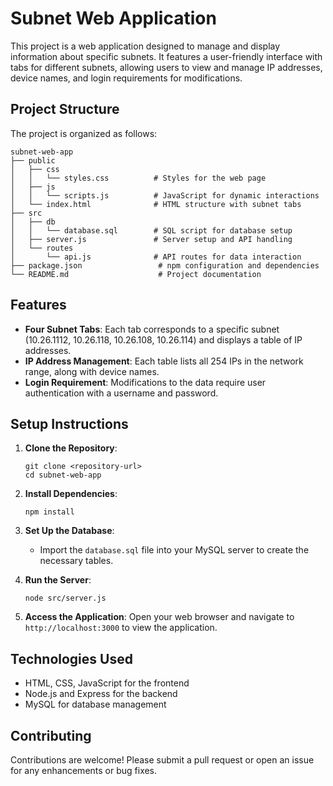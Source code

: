 # Subnet Web Application

This project is a web application designed to manage and display information about specific subnets. It features a user-friendly interface with tabs for different subnets, allowing users to view and manage IP addresses, device names, and login requirements for modifications.

## Project Structure

The project is organized as follows:

```
subnet-web-app
├── public
│   ├── css
│   │   └── styles.css          # Styles for the web page
│   ├── js
│   │   └── scripts.js          # JavaScript for dynamic interactions
│   └── index.html              # HTML structure with subnet tabs
├── src
│   ├── db
│   │   └── database.sql        # SQL script for database setup
│   ├── server.js               # Server setup and API handling
│   └── routes
│       └── api.js              # API routes for data interaction
├── package.json                 # npm configuration and dependencies
└── README.md                    # Project documentation
```

## Features

- **Four Subnet Tabs**: Each tab corresponds to a specific subnet (10.26.1112, 10.26.118, 10.26.108, 10.26.114) and displays a table of IP addresses.
- **IP Address Management**: Each table lists all 254 IPs in the network range, along with device names.
- **Login Requirement**: Modifications to the data require user authentication with a username and password.

## Setup Instructions

1. **Clone the Repository**: 
   ```
   git clone <repository-url>
   cd subnet-web-app
   ```

2. **Install Dependencies**: 
   ```
   npm install
   ```

3. **Set Up the Database**: 
   - Import the `database.sql` file into your MySQL server to create the necessary tables.

4. **Run the Server**: 
   ```
   node src/server.js
   ```

5. **Access the Application**: 
   Open your web browser and navigate to `http://localhost:3000` to view the application.

## Technologies Used

- HTML, CSS, JavaScript for the frontend
- Node.js and Express for the backend
- MySQL for database management

## Contributing

Contributions are welcome! Please submit a pull request or open an issue for any enhancements or bug fixes.